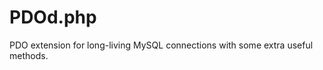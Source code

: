 PDOd.php
==========

PDO extension for long-living MySQL connections with some extra useful methods.